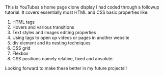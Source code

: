 This is YouTubes's home page clone  display I had coded through a followup tutorial.
It covers essentially most HTML and CSS basic properties like:
1. HTML tags
2. Hovers and various transitions
3. Text styles and images editing properties
4. Using tags to open up videos or pages in another website
5. div element and its nesting techniques
6. CSS grid
7. Flexbox
8. CSS positions namely relative, fixed and absolute.

Looking forward to make these better in my future projects!!
   
